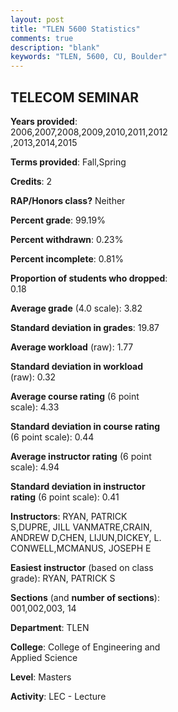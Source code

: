 ```yaml
---
layout: post
title: "TLEN 5600 Statistics"
comments: true
description: "blank"
keywords: "TLEN, 5600, CU, Boulder"
--- 
```

<head>
<script src="https://ajax.googleapis.com/ajax/libs/jquery/2.1.3/jquery.min.js"></script>
<script src="https://dl.dropboxusercontent.com/s/pc42nxpaw1ea4o9/highcharts.js?dl=0"></script>
<!-- <script src="../assets/js/highcharts.js"></script> -->
<style type="text/css">@font-face {
	font-family: "Bebas Neue";
	src: url(https://www.filehosting.org/file/details/544349/BebasNeue%20Regular.otf) format("opentype");
	}
	h1.Bebas { 
		font-family: "Bebas Neue", Verdana, Tahoma;
	}
</style>
</head>
<body>
	<div id="container" style="float: right; width: 45%; height: 88%; margin-left: 2.5%; margin-right: 2.5%;"></div>
	<script language="JavaScript">
		$(document).ready(function() {
		var chart = {type: 'column'};
		var title = {text: 'Grade Distribution'};
		var xAxis = {categories: ['A','B','C','D','F'],crosshair: true};
		var yAxis = {min: 0,title: {text: 'Percentage'}};
		var tooltip = {headerFormat: '<center><b><span style="font-size:20px">{point.key}</span></b></center>',
		               pointFormat: '<td style="padding:0"><b>{point.y:.1f}%</b></td>',
		               footerFormat: '</table>',shared: true,useHTML: true};
		var plotOptions = {column: {pointPadding: 0.0,borderWidth: 0}};  
		var credits = {enabled: false};var series= [{name: 'Percent',data: [86.78,12.14,1.09,0.0,0.0,]}];
		var json = {};
		json.chart = chart;
		json.title = title;
		json.tooltip = tooltip;
		json.xAxis = xAxis;
		json.yAxis = yAxis;  
		json.series = series;
		json.plotOptions = plotOptions;  
		json.credits = credits;
		$('#container').highcharts(json);
	});
	</script>
</body>
			   
## TELECOM SEMINAR

**Years provided**: 2006,2007,2008,2009,2010,2011,2012,2013,2014,2015

**Terms provided**: Fall,Spring

**Credits**: 2

**RAP/Honors class?** Neither

**Percent grade**: 99.19%

**Percent withdrawn**: 0.23%

**Percent incomplete**: 0.81%

**Proportion of students who dropped**: 0.18

**Average grade** (4.0 scale): 3.82

**Standard deviation in grades**: 19.87

**Average workload** (raw): 1.77

**Standard deviation in workload** (raw): 0.32

**Average course rating** (6 point scale): 4.33

**Standard deviation in course rating** (6 point scale): 0.44

**Average instructor rating** (6 point scale): 4.94

**Standard deviation in instructor rating** (6 point scale): 0.41

**Instructors**: RYAN, PATRICK S,DUPRE, JILL VANMATRE,CRAIN, ANDREW D,CHEN, LIJUN,DICKEY, L. CONWELL,MCMANUS, JOSEPH E

**Easiest instructor** (based on class grade): RYAN, PATRICK S

**Sections** (and **number of sections**): 001,002,003, 14

**Department**: TLEN

**College**: College of Engineering and Applied Science

**Level**: Masters

**Activity**: LEC - Lecture